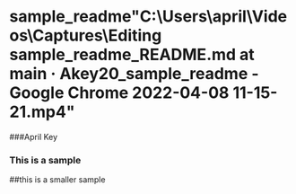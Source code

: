 # sample_readme"C:\Users\april\Videos\Captures\Editing sample_readme_README.md at main · Akey20_sample_readme - Google Chrome 2022-04-08 11-15-21.mp4"

###April Key

### This is a sample 
##this is a smaller sample
